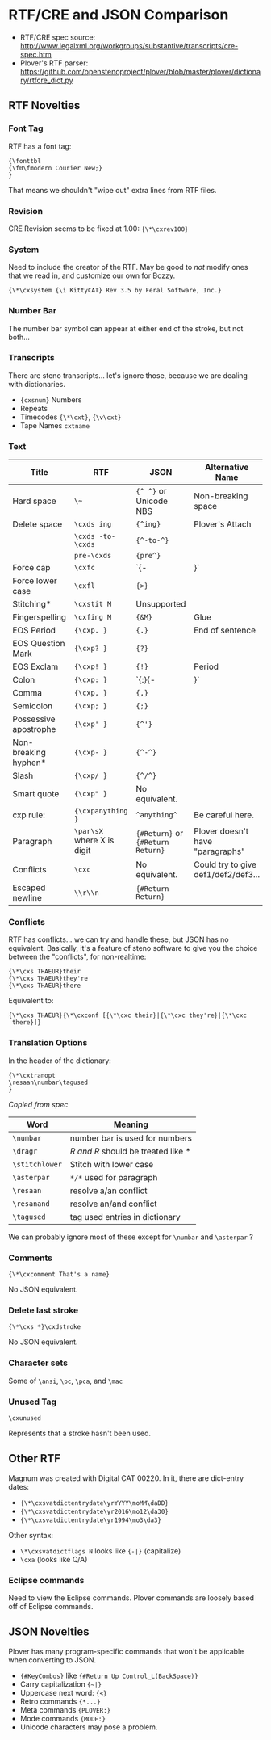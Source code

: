 RTF/CRE and JSON Comparison
==============================

- RTF/CRE spec source: http://www.legalxml.org/workgroups/substantive/transcripts/cre-spec.htm
- Plover's RTF parser: https://github.com/openstenoproject/plover/blob/master/plover/dictionary/rtfcre_dict.py

## RTF Novelties

### Font Tag

RTF has a font tag:

```
{\fonttbl
{\f0\fmodern Courier New;}
}
```

That means we shouldn't "wipe out" extra lines from RTF files.

### Revision

CRE Revision seems to be fixed at 1.00: `{\*\cxrev100}`

### System

Need to include the creator of the RTF. May be good to *not* modify ones that we read in, and customize our own for Bozzy.

`{\*\cxsystem {\i KittyCAT} Rev 3.5 by Feral Software, Inc.}`

### Number Bar

The number bar symbol can appear at either end of the stroke, but not both...

### Transcripts

There are steno transcripts... let's ignore those, because we are dealing with dictionaries.

- `{cxsnum}` Numbers
- Repeats
- Timecodes `{\*\cxt}`, `{\v\cxt}`
- Tape Names `cxtname`

### Text

| Title | RTF | JSON | Alternative Name |
|-----| ----- |------| --------------- |
| Hard space |`\~`| `{^ ^}` or Unicode NBS | Non-breaking space |
| Delete space | `\cxds ing` | `{^ing}` | Plover's Attach |
|  |  `\cxds -to- \cxds` | `{^-to-^}` |  |
|  |  `pre-\cxds` | `{pre^}` |  |
| Force cap | `\cxfc` | `{-|}` |  |
| Force lower case | `\cxfl ` | `{>}` |  |
| Stitching* | `\cxstit M` | Unsupported |  |
| Fingerspelling | `\cxfing M` | `{&M}` | Glue |
| EOS Period | `{\cxp. }` | `{.}` | End of sentence |
| EOS Question Mark | `{\cxp? }` | `{?}` |  |
| EOS Exclam | `{\cxp! }` | `{!}` | Period |
| Colon | `{\cxp: }` | `{:}{-|}` | Note: RTF capitalizes after colon, Plover doesn't. |
| Comma | `{\cxp, }` | `{,}` |  |
| Semicolon | `{\cxp; }` | `{;}` |  |
| Possessive apostrophe | `{\cxp' }` | `{^'}` |  |
| Non-breaking hyphen* | `{\cxp- }` | `{^-^}` |  |
| Slash | `{\cxp/ }` | `{^/^}` |  |
| Smart quote | `{\cxp" }` | No equivalent. |  |
| cxp rule: | `{\cxpanything }` | `^anything^` | Be careful here. |
| Paragraph | `\par\sX` where X is digit | `{#Return}` or `{#Return Return}` | Plover doesn't have "paragraphs" |
| Conflicts | `\cxc` | No equivalent. | Could try to give def1/def2/def3... |
| Escaped newline | `\\r\\n` | `{#Return Return}` |  |

### Conflicts

RTF has conflicts... we can try and handle these, but JSON has no equivalent. Basically, it's a feature of steno software to give you the choice between the "conflicts", for non-realtime:

```
{\*\cxs THAEUR}their
{\*\cxs THAEUR}they're
{\*\cxs THAEUR}there
```

Equivalent to:

```
{\*\cxs THAEUR}{\*\cxconf [{\*\cxc their}|{\*\cxc they're}|{\*\cxc
 there}]}
```

### Translation Options

In the header of the dictionary:

```
{\*\cxtranopt
\resaan\numbar\tagused
}
```

*Copied from spec*

| Word  | Meaning |
| ----- | ----- |
| `\numbar` | number bar is used for numbers |
| `\dragr` | *R and R* should be treated like * |
| `\stitchlower` | Stitch with lower case |
| `\asterpar` | `*/*` used for paragraph |
| `\resaan` | resolve a/an conflict |
| `\resanand` | resolve an/and conflict |
| `\tagused` | tag used entries in dictionary |

We can probably ignore most of these except for `\numbar` and `\asterpar` ?

### Comments

`{\*\cxcomment That's a name}`

No JSON equivalent.

### Delete last stroke

`{\*\cxs *}\cxdstroke`

No JSON equivalent.

### Character sets

Some of `\ansi`, `\pc`, `\pca`, and `\mac`

### Unused Tag

`\cxunused`

Represents that a stroke hasn't been used.

## Other RTF

Magnum was created with Digital CAT 00220. In it, there are dict-entry dates:

- `{\*\cxsvatdictentrydate\yrYYYY\moMM\daDD}`
- `{\*\cxsvatdictentrydate\yr2016\mo12\da30}`
- `{\*\cxsvatdictentrydate\yr1994\mo3\da3}`

Other syntax:

- `\*\cxsvatdictflags N` looks like `{-|}` (capitalize)
- `\cxa` (looks like Q/A)

### Eclipse commands

Need to view the Eclipse commands. Plover commands are loosely based off of Eclipse commands.

## JSON Novelties

Plover has many program-specific commands that won't be applicable when converting to JSON.

- `{#KeyCombos}` like `{#Return Up Control_L(BackSpace)}`
- Carry capitalization `{~|}`
- Uppercase next word: `{<}`
- Retro commands `{*...}`
- Meta commands `{PLOVER:}`
- Mode commands `{MODE:}`
- Unicode characters may pose a problem.

